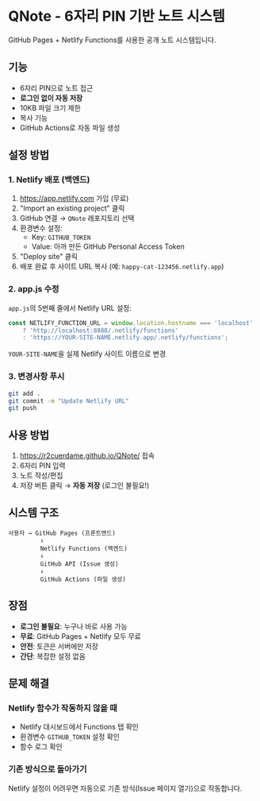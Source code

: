 # QNote - 6자리 PIN 기반 노트 시스템

GitHub Pages + Netlify Functions를 사용한 공개 노트 시스템입니다.

## 기능

- 6자리 PIN으로 노트 접근
- **로그인 없이 자동 저장**
- 10KB 파일 크기 제한
- 복사 기능
- GitHub Actions로 자동 파일 생성

## 설정 방법

### 1. Netlify 배포 (백엔드)

1. https://app.netlify.com 가입 (무료)
2. "Import an existing project" 클릭
3. GitHub 연결 → `QNote` 레포지토리 선택
4. 환경변수 설정:
   - Key: `GITHUB_TOKEN`
   - Value: 아까 만든 GitHub Personal Access Token
5. "Deploy site" 클릭
6. 배포 완료 후 사이트 URL 복사 (예: `happy-cat-123456.netlify.app`)

### 2. app.js 수정

`app.js`의 5번째 줄에서 Netlify URL 설정:
```javascript
const NETLIFY_FUNCTION_URL = window.location.hostname === 'localhost' 
    ? 'http://localhost:8888/.netlify/functions' 
    : 'https://YOUR-SITE-NAME.netlify.app/.netlify/functions';
```
`YOUR-SITE-NAME`을 실제 Netlify 사이트 이름으로 변경

### 3. 변경사항 푸시
```bash
git add .
git commit -m "Update Netlify URL"
git push
```

## 사용 방법

1. https://r2cuerdame.github.io/QNote/ 접속
2. 6자리 PIN 입력
3. 노트 작성/편집
4. 저장 버튼 클릭 → **자동 저장** (로그인 불필요!)

## 시스템 구조

```
사용자 → GitHub Pages (프론트엔드)
         ↓
         Netlify Functions (백엔드)
         ↓
         GitHub API (Issue 생성)
         ↓
         GitHub Actions (파일 생성)
```

## 장점

- **로그인 불필요**: 누구나 바로 사용 가능
- **무료**: GitHub Pages + Netlify 모두 무료
- **안전**: 토큰은 서버에만 저장
- **간단**: 복잡한 설정 없음

## 문제 해결

### Netlify 함수가 작동하지 않을 때
- Netlify 대시보드에서 Functions 탭 확인
- 환경변수 `GITHUB_TOKEN` 설정 확인
- 함수 로그 확인

### 기존 방식으로 돌아가기
Netlify 설정이 어려우면 자동으로 기존 방식(Issue 페이지 열기)으로 작동합니다.